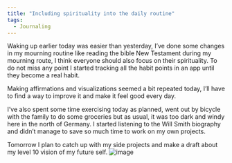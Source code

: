 ```yaml
---
title: "Including spirituality into the daily routine"
tags:
  - Journaling
---
```


Waking up earlier today was easier than yesterday, I’ve done some changes in my mourning routine like reading the bible New Testament during my mourning route, I think everyone should also focus on their spirituality. To do not miss any point I started tracking all the habit points in an app until they become a real habit. 

Making affirmations and visualizations seemed a bit repeated today, I’ll have to find a way to improve it and make it feel good every day. 

I’ve also spent some time exercising today as planned, went out by bicycle with the family to do some groceries but as usual, it was too dark and windy here in the north of Germany.
I started listening to the Will Smith biography and didn’t manage to save so much time to work on my own projects.

Tomorrow I plan to catch up with my side projects and make a draft about my level 10 vision of my future self.
![image](https://user-images.githubusercontent.com/932633/152061230-7e75bcf1-1028-454e-a135-08333eeb2234.png)
